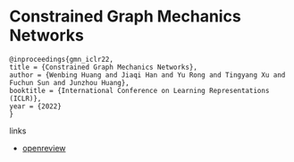 # Constrained Graph Mechanics Networks

```
@inproceedings{gmn_iclr22,
title = {Constrained Graph Mechanics Networks},
author = {Wenbing Huang and Jiaqi Han and Yu Rong and Tingyang Xu and Fuchun Sun and Junzhou Huang},
booktitle = {International Conference on Learning Representations (ICLR)},
year = {2022}
}
```

links
- [openreview](https://openreview.net/forum?id=SHbhHHfePhP)
